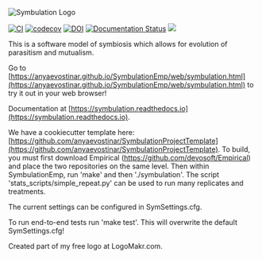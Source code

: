 ![Symbulation Logo](https://github.com/anyaevostinar/SymbulationEmp/blob/main/SymbulationLogo.png "Symbulation")

[![CI](https://github.com/anyaevostinar/SymbulationEmp/actions/workflows/CI.yml/badge.svg)](https://github.com/anyaevostinar/SymbulationEmp/actions/workflows/CI.yml)
[![codecov](https://codecov.io/gh/anyaevostinar/SymbulationEmp/branch/main/graph/badge.svg?token=BVQUX9SK5S)](https://codecov.io/gh/anyaevostinar/SymbulationEmp)
[![DOI](https://zenodo.org/badge/92536524.svg)](https://zenodo.org/badge/latestdoi/92536524)
[![Documentation Status](https://readthedocs.org/projects/symbulation/badge/?version=latest)](https://symbulation.readthedocs.io/en/latest/?badge=latest)
[<img src="https://img.shields.io/badge/template-cookiecutter-blueviolet.svg?logo=LOGO">](https://github.com/anyaevostinar/SymbulationProjectTemplate)


This is a software model of symbiosis which allows for evolution of parasitism and mutualism. 

Go to [https://anyaevostinar.github.io/SymbulationEmp/web/symbulation.html](https://anyaevostinar.github.io/SymbulationEmp/web/symbulation.html) to try it out in your web browser!

Documentation at [https://symbulation.readthedocs.io](https://symbulation.readthedocs.io).


We have a cookiecutter template here: [https://github.com/anyaevostinar/SymbulationProjectTemplate](https://github.com/anyaevostinar/SymbulationProjectTemplate).
To build, you must first download Empirical (https://github.com/devosoft/Empirical) and place the two repositories on the same level. Then within SymbulationEmp, run 'make' and then './symbulation'. The script 'stats_scripts/simple_repeat.py' can be used to run many replicates and treatments.

The current settings can be configured in SymSettings.cfg. 

To run end-to-end tests run 'make test'. This will overwrite the default SymSettings.cfg!

Created part of my free logo at LogoMakr.com.
